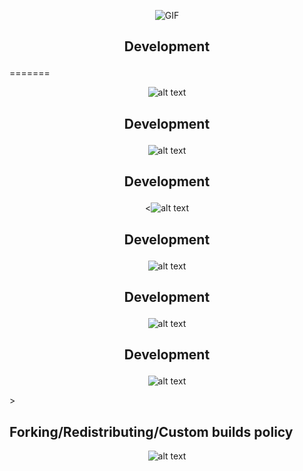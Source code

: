 <p align="center">
  <img src="[https://cdn.discordapp.com/attachments/1245131116478992394/1253904620330291271/tumblr_554001fb74ab829d4dd4399aa40fb255_77d0374c_1280.gif](https://64.media.tumblr.com/554001fb74ab829d4dd4399aa40fb255/4f7868fcf589bdc4-05/s1280x1920/77d0374ccaa86d554123d113c32d8885803d39ba.gif)" alt="GIF"/>
</p>

## <p align="center"> Development </p>
=======
<p align="center">
  <img src="https://th.bing.com/th/id/R.9a18cc4a4c0f782d75857b3fa83ac354?rik=04w15GPIW7oHTw&riu=http%3A%2F%2Fi1128.photobucket.com%2Falbums%2Fm497%2Fholleyteatime%2Fbowboarder_lavender.gif&ehk=8ne5mj96B59BDmI1Rnu2RKZCz81GKt8m4yE4G8sh1ZM%3D&risl=&pid=ImgRaw&r=0" alt="alt text" title="image Title" />
</p>
 
## <p align="center"> Development </p>
<p align="center">
  <img src="https://th.bing.com/th/id/R.9a18cc4a4c0f782d75857b3fa83ac354?rik=04w15GPIW7oHTw&riu=http%3A%2F%2Fi1128.photobucket.com%2Falbums%2Fm497%2Fholleyteatime%2Fbowboarder_lavender.gif&ehk=8ne5mj96B59BDmI1Rnu2RKZCz81GKt8m4yE4G8sh1ZM%3D&risl=&pid=ImgRaw&r=0" alt="alt text" title="image Title" />
</p>

## <p align="center"> Development </p>
<p align="center">
  <<img src="https://th.bing.com/th/id/R.9a18cc4a4c0f782d75857b3fa83ac354?rik=04w15GPIW7oHTw&riu=http%3A%2F%2Fi1128.photobucket.com%2Falbums%2Fm497%2Fholleyteatime%2Fbowboarder_lavender.gif&ehk=8ne5mj96B59BDmI1Rnu2RKZCz81GKt8m4yE4G8sh1ZM%3D&risl=&pid=ImgRaw&r=0" alt="alt text" title="image Title" />
</p>

## <p align="center"> Development </p>
<p align="center">
  <img src="https://th.bing.com/th/id/R.9a18cc4a4c0f782d75857b3fa83ac354?rik=04w15GPIW7oHTw&riu=http%3A%2F%2Fi1128.photobucket.com%2Falbums%2Fm497%2Fholleyteatime%2Fbowboarder_lavender.gif&ehk=8ne5mj96B59BDmI1Rnu2RKZCz81GKt8m4yE4G8sh1ZM%3D&risl=&pid=ImgRaw&r=0" alt="alt text" title="image Title" />
</p>

## <p align="center"> Development </p>
<p align="center">
  <img src="https://th.bing.com/th/id/R.9a18cc4a4c0f782d75857b3fa83ac354?rik=04w15GPIW7oHTw&riu=http%3A%2F%2Fi1128.photobucket.com%2Falbums%2Fm497%2Fholleyteatime%2Fbowboarder_lavender.gif&ehk=8ne5mj96B59BDmI1Rnu2RKZCz81GKt8m4yE4G8sh1ZM%3D&risl=&pid=ImgRaw&r=0" alt="alt text" title="image Title" />
</p>

## <p align="center"> Development </p>
<p align="center">
 <img src="https://th.bing.com/th/id/R.9a18cc4a4c0f782d75857b3fa83ac354?rik=04w15GPIW7oHTw&riu=http%3A%2F%2Fi1128.photobucket.com%2Falbums%2Fm497%2Fholleyteatime%2Fbowboarder_lavender.gif&ehk=8ne5mj96B59BDmI1Rnu2RKZCz81GKt8m4yE4G8sh1ZM%3D&risl=&pid=ImgRaw&r=0" alt="alt text" title="image Title" /> </p>>


## Forking/Redistributing/Custom builds policy
<p align="center">
  <img src="https://th.bing.com/th/id/R.9a18cc4a4c0f782d75857b3fa83ac354?rik=04w15GPIW7oHTw&riu=http%3A%2F%2Fi1128.photobucket.com%2Falbums%2Fm497%2Fholleyteatime%2Fbowboarder_lavender.gif&ehk=8ne5mj96B59BDmI1Rnu2RKZCz81GKt8m4yE4G8sh1ZM%3D&risl=&pid=ImgRaw&r=0" alt="alt text" title="image Title" />
</p>
